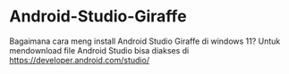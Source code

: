# Android-Studio-Giraffe
Bagaimana cara meng install Android Studio Giraffe di windows 11?
Untuk mendownload file Android Studio bisa diakses di https://developer.android.com/studio/

